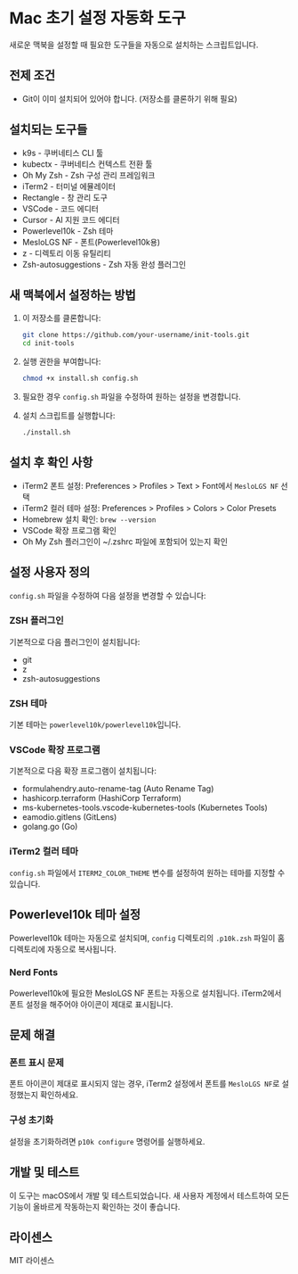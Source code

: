# Mac 초기 설정 자동화 도구

새로운 맥북을 설정할 때 필요한 도구들을 자동으로 설치하는 스크립트입니다.

## 전제 조건

- Git이 이미 설치되어 있어야 합니다. (저장소를 클론하기 위해 필요)

## 설치되는 도구들

- k9s - 쿠버네티스 CLI 툴
- kubectx - 쿠버네티스 컨텍스트 전환 툴
- Oh My Zsh - Zsh 구성 관리 프레임워크
- iTerm2 - 터미널 에뮬레이터
- Rectangle - 창 관리 도구
- VSCode - 코드 에디터
- Cursor - AI 지원 코드 에디터
- Powerlevel10k - Zsh 테마
- MesloLGS NF - 폰트(Powerlevel10k용)
- z - 디렉토리 이동 유틸리티
- Zsh-autosuggestions - Zsh 자동 완성 플러그인

## 새 맥북에서 설정하는 방법

1. 이 저장소를 클론합니다:

   ```bash
   git clone https://github.com/your-username/init-tools.git
   cd init-tools
   ```

2. 실행 권한을 부여합니다:

   ```bash
   chmod +x install.sh config.sh
   ```

3. 필요한 경우 `config.sh` 파일을 수정하여 원하는 설정을 변경합니다.

4. 설치 스크립트를 실행합니다:
   ```bash
   ./install.sh
   ```

## 설치 후 확인 사항

- iTerm2 폰트 설정: Preferences > Profiles > Text > Font에서 `MesloLGS NF` 선택
- iTerm2 컬러 테마 설정: Preferences > Profiles > Colors > Color Presets
- Homebrew 설치 확인: `brew --version`
- VSCode 확장 프로그램 확인
- Oh My Zsh 플러그인이 ~/.zshrc 파일에 포함되어 있는지 확인

## 설정 사용자 정의

`config.sh` 파일을 수정하여 다음 설정을 변경할 수 있습니다:

### ZSH 플러그인

기본적으로 다음 플러그인이 설치됩니다:

- git
- z
- zsh-autosuggestions

### ZSH 테마

기본 테마는 `powerlevel10k/powerlevel10k`입니다.

### VSCode 확장 프로그램

기본적으로 다음 확장 프로그램이 설치됩니다:

- formulahendry.auto-rename-tag (Auto Rename Tag)
- hashicorp.terraform (HashiCorp Terraform)
- ms-kubernetes-tools.vscode-kubernetes-tools (Kubernetes Tools)
- eamodio.gitlens (GitLens)
- golang.go (Go)

### iTerm2 컬러 테마

`config.sh` 파일에서 `ITERM2_COLOR_THEME` 변수를 설정하여 원하는 테마를 지정할 수 있습니다.

## Powerlevel10k 테마 설정

Powerlevel10k 테마는 자동으로 설치되며, `config` 디렉토리의 `.p10k.zsh` 파일이 홈 디렉토리에 자동으로 복사됩니다.

### Nerd Fonts

Powerlevel10k에 필요한 MesloLGS NF 폰트는 자동으로 설치됩니다. iTerm2에서 폰트 설정을 해주어야 아이콘이 제대로 표시됩니다.

## 문제 해결

### 폰트 표시 문제

폰트 아이콘이 제대로 표시되지 않는 경우, iTerm2 설정에서 폰트를 `MesloLGS NF`로 설정했는지 확인하세요.

### 구성 초기화

설정을 초기화하려면 `p10k configure` 명령어를 실행하세요.

## 개발 및 테스트

이 도구는 macOS에서 개발 및 테스트되었습니다. 새 사용자 계정에서 테스트하여 모든 기능이 올바르게 작동하는지 확인하는 것이 좋습니다.

## 라이센스

MIT 라이센스
